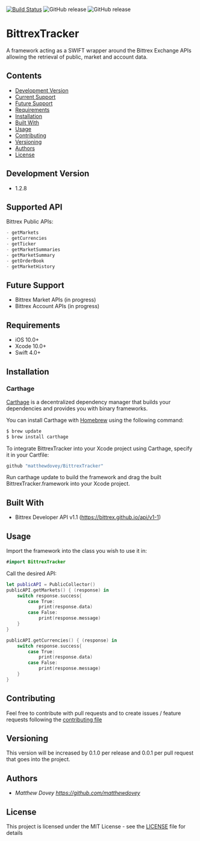 [![Build Status](https://app.bitrise.io/app/46856f20d6dfcc3a/status.svg?token=SpGStajcN4PUkVFN7zUSiQ&branch=master)](https://app.bitrise.io/app/46856f20d6dfcc3a) ![GitHub release](https://img.shields.io/github/release/matthewdovey/bittrextracker.svg?style=flat) ![GitHub release](https://img.shields.io/github/last-commit/matthewdovey/bittrextracker.svg?style=flat)
 
# BittrexTracker
A framework acting as a SWIFT wrapper around the Bittrex Exchange APIs allowing the retrieval of public, market and account data.

## Contents

- [Development Version](#Development-version)
- [Current Support](#current-support)
- [Future Support](#future-support)
- [Requirements](#requirements)
- [Installation](#installation)
- [Built With](#built-with)
- [Usage](#usage)
- [Contributing](#contributing)
- [Versioning](#versioning)
- [Authors](#authors)
- [License](#license)

## Development Version

- 1.2.8

## Supported API

Bittrex Public APIs:
```swift
- getMarkets
- getCurrencies
- getTicker
- getMarketSummaries
- getMarketSummary
- getOrderBook
- getMarketHistory
```

## Future Support

- Bittrex Market APIs (in progress)
- Bittrex Account APIs (in progress)

## Requirements

- iOS 10.0+
- Xcode 10.0+
- Swift 4.0+

## Installation

### Carthage

[Carthage](https://github.com/Carthage/Carthage) is a decentralized dependency manager that builds your dependencies and provides you with binary frameworks.

You can install Carthage with [Homebrew](http://brew.sh/) using the following command:

```bash
$ brew update
$ brew install carthage
```

To integrate BittrexTracker into your Xcode project using Carthage, specify it in your Cartfile:

```bash
github "matthewdovey/BittrexTracker"
```

Run carthage update to build the framework and drag the built BittrexTracker.framework into your Xcode project.

## Built With

- Bittrex Developer API v1.1 (https://bittrex.github.io/api/v1-1)

## Usage

Import the framework into the class you wish to use it in:

```swift
#import BittrexTracker
```

Call the desired API:

```swift
let publicAPI = PublicCollector()
publicAPI.getMarkets() { (response) in
    switch response.success{
        case True:
            print(response.data)
        case False:
            print(response.message)
    }
}

publicAPI.getCurrencies() { (response) in
    switch response.success{
        case True:
            print(response.data)
        case False:
            print(response.message)
    }
}
```

## Contributing

Feel free to contribute with pull requests and to create issues / feature requests following the [contributing file](CONTRIBUTING.md)

## Versioning

This version will be increased by 0.1.0 per release and 0.0.1 per pull request that goes into the project.

## Authors

* *Matthew Dovey* *https://github.com/matthewdovey*

## License

This project is licensed under the MIT License - see the [LICENSE](LICENSE) file for details
